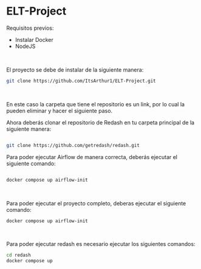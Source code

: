 # ELT-Project

Requisitos previos:
- Instalar Docker
- NodeJS

<br>

El proyecto se debe de instalar de la siguiente manera:

```bash
git clone https://github.com/ItsArthur1/ELT-Project.git

```

<br>

En este caso la carpeta que tiene el repositorio es un link, por lo cual la pueden eliminar y hacer el siguiente paso.

Ahora deberás clonar el repositorio de Redash en tu carpeta principal de la siguiente manera:

````bash

git clone https://github.com/getredash/redash.git


````

Para poder ejecutar Airflow de manera correcta, deberás ejecutar el siguiente comando:

```bash

docker compose up airflow-init

```

<br>

Para poder ejecutar el proyecto completo, deberas ejecutar el siguiente comando:

```bash
docker compose up airflow-init
```


<br>

Para poder ejecutar redash es necesario ejecutar los siguientes comandos:

```bash
cd redash
docker compose up

```
